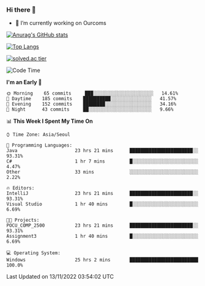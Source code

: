 ### Hi there 👋

- 🔭 I’m currently working on Ourcoms

<!--
**Rhange/Rhange** is a ✨ _special_ ✨ repository because its `README.md` (this file) appears on your GitHub profile.

Here are some ideas to get you started:

- 🌱 I’m currently learning ...
- 👯 I’m looking to collaborate on ...
- 🤔 I’m looking for help with ...
- 💬 Ask me about ...
- 📫 How to reach me: ...
- 😄 Pronouns: ...
- ⚡ Fun fact: ...
-->

[![Anurag's GitHub stats](https://github-readme-stats.vercel.app/api?username=rhange&show_icons=true&theme=gruvbox)](https://github.com/anuraghazra/github-readme-stats)

[![Top Langs](https://github-readme-stats.vercel.app/api/top-langs/?username=rhange&layout=compact&theme=gruvbox)](https://github.com/anuraghazra/github-readme-stats)

[![solved.ac tier](http://mazassumnida.wtf/api/generate_badge?boj=rhange0511)](https://solved.ac/rhange0511)

  <!--START_SECTION:waka-->
![Code Time](http://img.shields.io/badge/Code%20Time-616%20hrs%2048%20mins-blue)

**I'm an Early 🐤** 

```text
🌞 Morning    65 commits     ███░░░░░░░░░░░░░░░░░░░░░░   14.61% 
🌆 Daytime    185 commits    ██████████░░░░░░░░░░░░░░░   41.57% 
🌃 Evening    152 commits    ████████░░░░░░░░░░░░░░░░░   34.16% 
🌙 Night      43 commits     ██░░░░░░░░░░░░░░░░░░░░░░░   9.66%

```


📊 **This Week I Spent My Time On** 

```text
⌚︎ Time Zone: Asia/Seoul

💬 Programming Languages: 
Java                     23 hrs 21 mins      ███████████████████████░░   93.31% 
C#                       1 hr 7 mins         █░░░░░░░░░░░░░░░░░░░░░░░░   4.47% 
Other                    33 mins             ░░░░░░░░░░░░░░░░░░░░░░░░░   2.22%

🔥 Editors: 
IntelliJ                 23 hrs 21 mins      ███████████████████████░░   93.31% 
Visual Studio            1 hr 40 mins        █░░░░░░░░░░░░░░░░░░░░░░░░   6.69%

🐱‍💻 Projects: 
POCU_COMP_2500           23 hrs 21 mins      ███████████████████████░░   93.31% 
Assignment3              1 hr 40 mins        █░░░░░░░░░░░░░░░░░░░░░░░░   6.69%

💻 Operating System: 
Windows                  25 hrs 2 mins       █████████████████████████   100.0%

```


 Last Updated on 13/11/2022 03:54:02 UTC
<!--END_SECTION:waka-->
